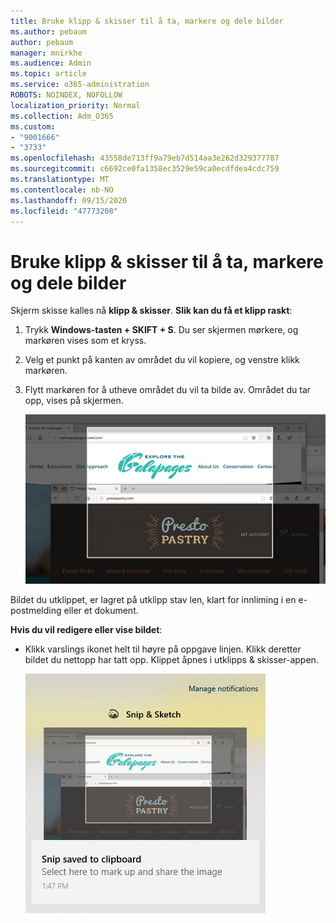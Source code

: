 ```yaml
---
title: Bruke klipp & skisser til å ta, markere og dele bilder
ms.author: pebaum
author: pebaum
manager: mnirkhe
ms.audience: Admin
ms.topic: article
ms.service: o365-administration
ROBOTS: NOINDEX, NOFOLLOW
localization_priority: Normal
ms.collection: Adm_O365
ms.custom:
- "9001666"
- "3733"
ms.openlocfilehash: 43558de713ff9a79eb7d514aa3e262d329377787
ms.sourcegitcommit: c6692ce0fa1358ec3529e59ca0ecdfdea4cdc759
ms.translationtype: MT
ms.contentlocale: nb-NO
ms.lasthandoff: 09/15/2020
ms.locfileid: "47773208"
---
```

# <a name="use-snip--sketch-to-capture-mark-up-and-share-images"></a>Bruke klipp & skisser til å ta, markere og dele bilder

Skjerm skisse kalles nå **klipp & skisser**. **Slik kan du få et klipp raskt**:

1. Trykk **Windows-tasten + SKIFT + S**. Du ser skjermen mørkere, og markøren vises som et kryss. 

2. Velg et punkt på kanten av området du vil kopiere, og venstre klikk markøren. 

3. Flytt markøren for å utheve området du vil ta bilde av. Området du tar opp, vises på skjermen.

   ![bilde av uthevet utvalg](media/snipone.png)

Bildet du utklippet, er lagret på utklipp stav len, klart for innliming i en e-postmelding eller et dokument. 

**Hvis du vil redigere eller vise bildet**: 

- Klikk varslings ikonet helt til høyre på oppgave linjen. Klikk deretter bildet du nettopp har tatt opp. Klippet åpnes i utklipps & skisser-appen.

   ![bilde av bilde som vises i utklipps programmet](media/sniptwo.png)
